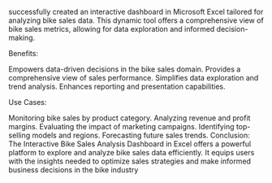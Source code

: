 successfully created an interactive dashboard in Microsoft Excel tailored for analyzing bike sales data. 
This dynamic tool offers a comprehensive view of bike sales metrics, allowing for data exploration and informed decision-making.


Benefits:

Empowers data-driven decisions in the bike sales domain.
Provides a comprehensive view of sales performance.
Simplifies data exploration and trend analysis.
Enhances reporting and presentation capabilities.

Use Cases:

Monitoring bike sales by product category.
Analyzing revenue and profit margins.
Evaluating the impact of marketing campaigns.
Identifying top-selling models and regions.
Forecasting future sales trends.
Conclusion:
The Interactive Bike Sales Analysis Dashboard in Excel offers a powerful platform to explore and analyze bike sales data efficiently. It equips users with the insights needed to optimize sales strategies and make informed business decisions in the bike industry
